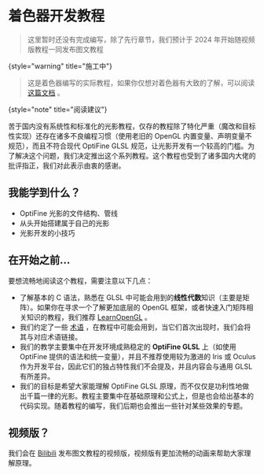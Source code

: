 # 着色器开发教程

> 这里暂时还没有完成编写，除了先行章节，我们预计于 2024 年开始随视频版教程一同发布图文教程
>
{style="warning" title="施工中"}

> 这是着色器编写的实际教程，如果你仅想对着色器有大致的了解，可以阅读 [这篇文档](shaderBasic.md "着色器 基本概念和轶事") 。
>
{style="note" title="阅读建议"}

苦于国内没有系统性和标准化的光影教程，仅存的教程除了特化严重（魔改和目标性实现）还存在诸多不良编程习惯（使用老旧的 OpenGL 内置变量、声明变量不规范），而且不符合现代 OptiFine GLSL 规范，让光影开发有一个较高的门槛。为了解决这个问题，我们决定推出这个系列教程。这个教程也受到了诸多国内大佬的批评指正，我们对此表示由衷的感谢。

## 我能学到什么？

- OptiFine 光影的文件结构、管线
- 从头开始搭建属于自己的光影
- 光影开发的小技巧

## 在开始之前…

要想流畅地阅读这个教程，需要注意以下几点：

- 了解基本的 C 语法，熟悉在 GLSL 中可能会用到的**线性代数**知识（主要是矩阵）。如果你在寻求一个了解更加底层的 OpenGL 框架，或者快速入门矩阵相关知识的教程，我们推荐 [LearnOpenGL](https://learnopengl-cn.github.io/01%20Getting%20started/07%20Transformations/) 。
- 我们约定了一些 [术语](terms.md "术语表") ，在教程中可能会用到，当它们首次出现时，我们会将其与对应术语链接。
- 我们的教学主要集中在开发环境成熟稳定的 **OptiFine GLSL** 上（如使用 OptiFine 提供的语法和统一变量），并且不推荐使用较为激进的 Iris 或 Oculus 作为开发平台，因此它们的独占特性我们不会提及，并且内容会与通用 GLSL 有所差异。
- 我们的目标是希望大家能理解 OptiFine GLSL 原理，而不仅仅是功利性地做出千篇一律的光影。教程主要集中在基础原理和公式上，但是也会给出基本的代码实现。随着教程的编写，我们后期也会推出一些针对某些效果的专题。

## 视频版？

我们会在 [Bilibili](https://space.bilibili.com/480528388) 发布图文教程的视频版，视频版有更加流畅的动画来帮助大家理解原理。
